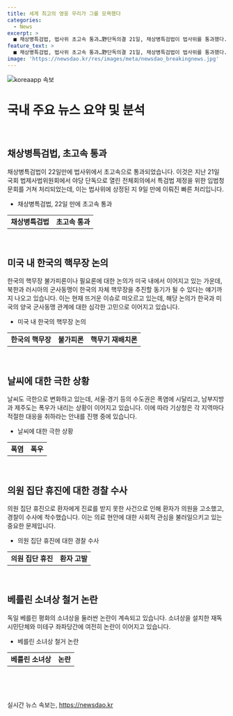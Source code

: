 ```yaml
---
title: 세계 최고의 영웅 우리가 그를 모욕했다
categories:
  - News
excerpt: >
  ■ 채상병특검법, 법사위 초고속 통과…野단독의결 21일, 채상병특검법이 법사위를 통과했다. 민주당 박찬대 의원이 대표발의한 22일 만에 초고속 처리되며 야당 단독으로 처리됐다. [전문보기: https://www.yna.co.kr/view/AKR20240621168851001]  ■ 미국서 韓 핵무장 불가피론·핵재배치론 논의 북·러 핵관련 조약에 따라 한국의 핵무장 불가피론을 제기하는 목소리가 미국 내에서 높아지고 있다. 트럼프 행정에서 한반도 정책을 담당했던 전 국가안보회의관은 한국 자체 핵무장을 암시하기도. [전문보기: https://www.yna.co.kr/view/AKR20240622014500071]  ■ 美 항공모함 루즈벨트함 부산작전기지 입항 한국·미국·일본의 프리덤 에지 군사훈련 참여를 위해 미국 항공모함 루즈벨트함이 부산작전기지에 입항했다. 이번 방한은 7개월 만이다. [전문보기: https://www.yna.co.kr/view/AKR20240622017500051]  - 이어서 요약문의 나머지 문단을 추가해주시면 좋겠습니다.
feature_text: >
  ■ 채상병특검법, 법사위 초고속 통과…野단독의결 21일, 채상병특검법이 법사위를 통과했다. 민주당 박찬대 의원이 대표발의한 22일 만에 초고속 처리되며 야당 단독으로 처리됐다. [전문보기: https://www.yna.co.kr/view/AKR20240621168851001]  ■ 미국서 韓 핵무장 불가피론·핵재배치론 논의 북·러 핵관련 조약에 따라 한국의 핵무장 불가피론을 제기하는 목소리가 미국 내에서 높아지고 있다. 트럼프 행정에서 한반도 정책을 담당했던 전 국가안보회의관은 한국 자체 핵무장을 암시하기도. [전문보기: https://www.yna.co.kr/view/AKR20240622014500071]  ■ 美 항공모함 루즈벨트함 부산작전기지 입항 한국·미국·일본의 프리덤 에지 군사훈련 참여를 위해 미국 항공모함 루즈벨트함이 부산작전기지에 입항했다. 이번 방한은 7개월 만이다. [전문보기: https://www.yna.co.kr/view/AKR20240622017500051]  - 이어서 요약문의 나머지 문단을 추가해주시면 좋겠습니다.
image: 'https://newsdao.kr/res/images/meta/newsdao_breakingnews.jpg'
---
```


<p><img src="https://newsdao.kr/res/images/meta/newsdao_breakingnews.jpg" alt="koreaapp 속보" /></p>

<h1 data-ke-size="size26">국내 주요 뉴스 요약 및 분석</h1>

<p data-ke-size="size16">&nbsp;</p>

<h2 data-ke-size="size26">채상병특검법, 초고속 통과</h2>

<p data-ke-size="size16">채상병특검법이 22일만에 법사위에서 초고속으로 통과되었습니다. 이것은 지난 21일 국회 법제사법위원회에서 야당 단독으로 열린 전체회의에서 특검법 제정을 위한 입법청문회를 거쳐 처리되었는데, 이는 법사위에 상정된 지 9일 만에 이뤄진 빠른 처리입니다. </p>

<ul>
<li>채상병특검법, 22일 만에 초고속 통과</li>
</ul>

<table>
<tbody>
<tr>
<td style="text-align: center; height: 17px;"><b>채상병특검법</b></td>
<td style="text-align: center; height: 17px;"><b>초고속 통과</b></td>
</tr>
</tbody>
</table>

<p data-ke-size="size16">&nbsp;</p>

<h2 data-ke-size="size26">미국 내 한국의 핵무장 논의</h2>

<p data-ke-size="size16">한국의 핵무장 불가피론이나 필요론에 대한 논의가 미국 내에서 이어지고 있는 가운데, 북한과 러시아의 군사동맹이 한국의 자체 핵무장을 추진할 동기가 될 수 있다는 얘기까지 나오고 있습니다. 이는 현재 뜨거운 이슈로 떠오르고 있는데, 해당 논의가 한국과 미국의 양국 군사동맹 관계에 대한 심각한 고민으로 이어지고 있습니다. </p>

<ul>
<li>미국 내 한국의 핵무장 논의</li>
</ul>

<table>
<tbody>
<tr>
<td style="text-align: center; height: 17px;"><b>한국의 핵무장</b></td>
<td style="text-align: center; height: 17px;"><b>불가피론</b></td>
<td style="text-align: center; height: 17px;"><b>핵무기 재배치론</b></td>
</tr>
</tbody>
</table>

<p data-ke-size="size16">&nbsp;</p>

<h2 data-ke-size="size26">날씨에 대한 극한 상황</h2>

<p data-ke-size="size16">날씨도 극한으로 변화하고 있는데, 서울·경기 등의 수도권은 폭염에 시달리고, 남부지방과 제주도는 폭우가 내리는 상황이 이어지고 있습니다. 이에 따라 기상청은 각 지역마다 적절한 대응을 취하라는 안내를 진행 중에 있습니다.</p>

<ul>
<li>날씨에 대한 극한 상황</li>
</ul>

<table>
<tbody>
<tr>
<td style="text-align: center; height: 17px;"><b>폭염</b></td>
<td style="text-align: center; height: 17px;"><b>폭우</b></td>
</tr>
</tbody>
</table>

<p data-ke-size="size16">&nbsp;</p>

<h2 data-ke-size="size26">의원 집단 휴진에 대한 경찰 수사</h2>

<p data-ke-size="size16">의원 집단 휴진으로 환자에게 진료를 받지 못한 사건으로 인해 환자가 의원을 고소했고, 경찰이 수사에 착수했습니다. 이는 의료 현안에 대한 사회적 관심을 불러일으키고 있는 중요한 문제입니다.</p>

<ul>
<li>의원 집단 휴진에 대한 경찰 수사</li>
</ul>

<table>
<tbody>
<tr>
<td style="text-align: center; height: 17px;"><b>의원 집단 휴진</b></td>
<td style="text-align: center; height: 17px;"><b>환자 고발</b></td>
</tr>
</tbody>
</table>

<p data-ke-size="size16">&nbsp;</p>

<h2 data-ke-size="size26">베를린 소녀상 철거 논란</h2>

<p data-ke-size="size16">독일 베를린 평화의 소녀상을 둘러싼 논란이 계속되고 있습니다. 소녀상을 설치한 재독시민단체와 미테구 좌파당간에 여전히 논란이 이어지고 있습니다. </p>

<ul>
<li>베를린 소녀상 철거 논란</li>
</ul>

<table>
<tbody>
<tr>
<td style="text-align: center; height: 17px;"><b>베를린 소녀상</b></td>
<td style="text-align: center; height: 17px;"><b>논란</b></td>
</tr>
</tbody>
</table>

<p data-ke-size="size16">&nbsp;</p>

<p data-ke-size="size16">&nbsp;</p>
실시간 뉴스 속보는, <a href="https://newsdao.kr" rel="dofollow">https://newsdao.kr</a>


